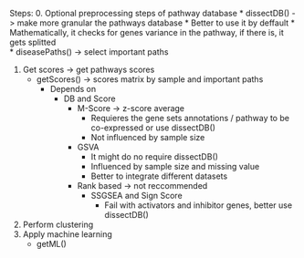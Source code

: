 
Steps:
0. Optional preprocessing steps of pathway database 
	* dissectDB() ->  make more granular the pathways database
		* Better to use it by deffault
		* Mathematically, it checks for genes variance in the pathway, if there is, it gets splitted  	
	* diseasePaths() -> select important paths
1. Get scores -> get pathways scores  
	* getScores() -> scores matrix by sample and important paths
		* Depends on
			* DB and Score
				* M-Score -> z-score average
					* Requieres the gene sets annotations / pathway to be co-expressed or use dissectDB()
					* Not influenced by sample size
				* GSVA
					* It might do no require dissectDB()
					* Influenced by sample size and missing value
					* Better to integrate different datasets
				* Rank based -> not reccommended
					* SSGSEA and Sign Score
						* Fail with activators and inhibitor genes, better use dissectDB()
2. Perform clustering
3. Apply machine learning
	* getML()


